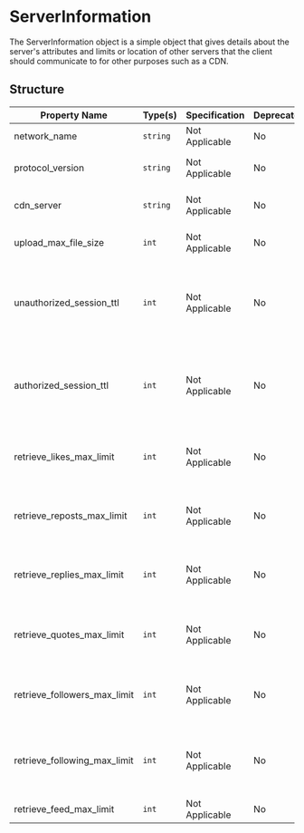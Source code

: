 # ServerInformation

The ServerInformation object is a simple object that gives details about
the server's attributes and limits or location of other servers that
the client should communicate to for other purposes such as a CDN.

## Structure

| Property Name                | Type(s)  | Specification  | Deprecated | Versions | Description                                                                                                                                            |
|------------------------------|----------|----------------|------------|----------|--------------------------------------------------------------------------------------------------------------------------------------------------------|
| network_name                 | `string` | Not Applicable | No         | 1.0      | The name of the network, eg; "Socialvoid"                                                                                                              |
| protocol_version             | `string` | Not Applicable | No         | 1.0      | The version of the protocol standard that the server is using, eg; "1.0"                                                                               |
| cdn_server                   | `string` | Not Applicable | No         | 1.0      | The HTTP URL Endpoint for the CDN server of the network                                                                                                |
| upload_max_file_size         | `int`    | Not Applicable | No         | 1.0      | The maximum size of a file that you can upload to the CDN Server (in bytes)                                                                            |
| unauthorized_session_ttl     | `int`    | Not Applicable | No         | 1.0      | The maximum time-to-live (in seconds) that an unauthorized session may have.  The server will often reset the expiration whenever the session is used. |
| authorized_session_ttl       | `int`    | Not Applicable | No         | 1.0      | The maximum time-to-live (in seconds) that an authorized session may have. The server will often reset the expiration whenever the session is used.    |
| retrieve_likes_max_limit     | `int`    | Not Applicable | No         | 1.0      | The maximum amount of likes a client can retrieve at once using the method  `timeline.get_likes` via the `limit` parameter                             |
| retrieve_reposts_max_limit   | `int`    | Not Applicable | No         | 1.0      | The maximum amount of reposts a client can retrieve at once using the method `timeline.get_reposted_peers` via the `limit` parameter                   |
| retrieve_replies_max_limit   | `int`    | Not Applicable | No         | 1.0      | The maximum amount of replies a client can retrieve at once using the method  `timeline.get_replies` via the `limit` parameter                         |
| retrieve_quotes_max_limit    | `int`    | Not Applicable | No         | 1.0      | The maximum amount of quotes a client can retrieve at once using the method `timeline.get_quotes` via the `limit` parameter                            |
| retrieve_followers_max_limit | `int`    | Not Applicable | No         | 1.0      | The maximum amount of followers a client can retrieve at once using the method `network.get_followers` via the `limit` parameter                       |
| retrieve_following_max_limit | `int`    | Not Applicable | No         | 1.0      | The maximum amount of following peers a client can retrieve at once using the method `network.get_following` via the `limit` parameter                 |
| retrieve_feed_max_limit | `int`    | Not Applicable | No         | 1.0      | add description                 |
